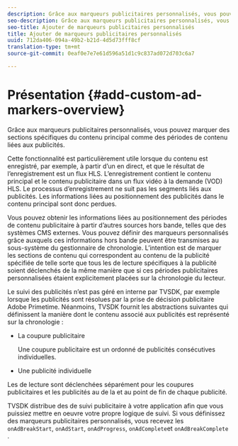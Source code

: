 ```yaml
---
description: Grâce aux marqueurs publicitaires personnalisés, vous pouvez marquer des sections spécifiques du contenu principal comme des périodes de contenu liées aux publicités.
seo-description: Grâce aux marqueurs publicitaires personnalisés, vous pouvez marquer des sections spécifiques du contenu principal comme des périodes de contenu liées aux publicités.
seo-title: Ajouter de marqueurs publicitaires personnalisés
title: Ajouter de marqueurs publicitaires personnalisés
uuid: 712da406-094a-49b2-b21d-4d5d73fff8cf
translation-type: tm+mt
source-git-commit: 0eaf0e7e7e61d596a51d1c9c837ad072d703c6a7

---
```



# Présentation {#add-custom-ad-markers-overview}

Grâce aux marqueurs publicitaires personnalisés, vous pouvez marquer des sections spécifiques du contenu principal comme des périodes de contenu liées aux publicités.

Cette fonctionnalité est particulièrement utile lorsque du contenu est enregistré, par exemple, à partir d’un  en direct, et que le résultat de l’enregistrement est un flux HLS. L’enregistrement contient le contenu principal et le contenu publicitaire dans un flux vidéo à la demande (VOD) HLS. Le processus d’enregistrement ne suit pas les segments liés aux publicités. Les informations liées au positionnement des publicités dans le contenu principal sont donc perdues.

Vous pouvez obtenir les informations liées au positionnement des périodes de contenu publicitaire à partir d’autres sources hors bande, telles que des systèmes CMS externes. Vous pouvez définir des marqueurs personnalisés grâce auxquels ces informations hors bande peuvent être transmises au sous-système du gestionnaire de chronologie. L’intention est de marquer les sections de contenu qui correspondent au contenu de la publicité spécifiée de telle sorte que tous les  de lecture spécifiques à la publicité soient déclenchés de la même manière que si ces périodes publicitaires personnalisées étaient explicitement placées sur la chronologie du lecteur.

Le suivi des publicités n’est pas géré en interne par TVSDK, par exemple lorsque les publicités sont résolues par la prise de décision publicitaire Adobe Primetime. Néanmoins, TVSDK fournit les abstractions suivantes qui définissent la manière dont le contenu associé aux publicités est représenté sur la chronologie :

* La coupure publicitaire

   Une coupure publicitaire est un  ordonné de publicités consécutives individuelles.
* Une publicité individuelle

Les  de lecture sont déclenchées séparément pour les coupures publicitaires et les publicités au  de la et au point de fin de chaque publicité.

TVSDK distribue des de suivi publicitaire  à votre application afin que vous puissiez mettre en oeuvre votre propre logique de suivi. Si vous définissez des marqueurs publicitaires personnalisés, vous recevez les  `onAdBreakStart`, `onAdStart`, `onAdProgress`, `onAdComplete`et `onAdBreakComplete` .